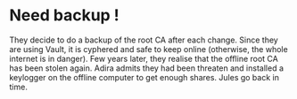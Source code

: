 # Need backup !

They decide to do a backup of the root CA after each change.
Since they are using Vault, it is cyphered and safe to keep online (otherwise, the whole internet is in danger).
Few years later, they realise that the offline root CA has been stolen again.
Adira admits they had been threaten and installed a keylogger on the offline computer to get enough shares.
Jules go back in time.
